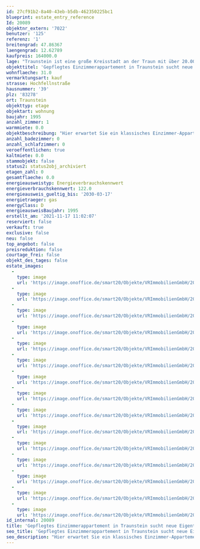```yaml
---
id: 27cf91b2-8a40-43eb-b5db-462350225bc1
blueprint: estate_entry_reference
Id: 20089
objektnr_extern: '7022'
benutzer: '125'
referenz: '1'
breitengrad: 47.86367
laengengrad: 12.62789
kaufpreis: 164000.0
lage: "Traunstein ist eine große Kreisstadt an der Traun mit über 20.000 Einwohnern. Die Stadt ist Hauptort des Chiemgaus und Kreisstadt des gleichnamigen Landkreises. \r\nZwischen Chiemsee und Waginger See liegend ist die Stadt in direkter Nähe zu den Chiemgauer Alpen inmitten  einer der schönsten Landschaften Oberbayerns. \r\n\r\nTraunstein ist als Behördenstadt mit dem Landgericht Traunstein für die Landkreise Traunstein, Rosenheim, Berchtesgadener Land, Altötting und Mühldorf zuständig. Sie bildet außerdem mit 25 Schulen und als Studentenstadt einen wichtigen Bildungsstandort in Südostbayern.\r\n\r\nDie Stadt liegt ca. 110 km süd-östlich von München und ca. 50 km westlich von Salzburg entfernt im Chiemgau. Rosenheim ist ca. 51 km entfernt. Durch die nahegelegene Autobahn A8 (München – Salzburg) und der Zuganbindung von München und Salzburg ist Traunstein sehr gut erreichbar.\r\n\r\nDas Klinikum Traunstein bietet eine hervorragende medizinische Versorgung, zudem dient es als Lehrkrankenhaus der Ludwig-Maximilians-Universität München.\r\n\r\nFreuen Sie sich auf Traunstein -  ob Bummeln, Einkaufen, unterschiedliche Vereine, Sport, Essen oder Kultur genießen, hier ist für jeden etwas dabei."
objekttitel: 'Gepflegtes Einzimmerappartement in Traunstein sucht neue Eigentümer'
wohnflaeche: 31.0
vermarktungsart: kauf
strasse: Hochfellnstraße
hausnummer: '39'
plz: '83278'
ort: Traunstein
objekttyp: etage
objektart: wohnung
baujahr: 1995
anzahl_zimmer: 1
warmmiete: 0.0
objektbeschreibung: "Hier erwartet Sie ein klassisches Einzimmer-Appartement mit ca. 31 m² Wohnfläche. \r\n\r\nIm Eingangsbereich ist eine gepflegte, geflieste Kochnische. Gegenüber betritt man das hell geflieste Bad mit Badewanne, Waschbecken, Toilette - ebenfalls sauber und ordentlich. \r\n\r\nIm großen, hellen Wohnbereich (mit Parkett als Bodenbelag) kann man sich sehr wohl fühlen. Von hieraus gelangt man auf den Südbalkon. \r\n\r\nZur Wohnung gehört ein abschließbares Kellerabteil, sowie ein Außenstellplatz. \r\n\r\nDie Wohnanlage wurde 1995 gebaut. Insgesamt befinden sich 15 Wohneinheiten darin. Im Keller befinden sich die üblichen Gemeinschaftsräume, zudem gibt es vor dem Eingang ein Fahrrad- und Mülltonnenhaus.\r\n\r\n\r\nDie Wohnung wurde erst kürzlich neu vermietet. Die Grundmiete beträgt € 420,00, die Nebenkostenvorauszahlung monatlich € 100,00. Für den Stellplatz werden € 40,00 Miete entrichtet. \r\n\r\nDas aktuelle Hausgeld beträgt € 111,00. Die Rücklagen weisen zum 31.12.2021 ein Guthaben von € 31.847,50 für die Wohnungseigentümergemeinschaft aus, für die Wohnung sind das anteilig € 1.369,40.\r\n\r\nFreuen Sie sich auf eine Besichtigung."
anzahl_badezimmer: 0
anzahl_schlafzimmer: 0
veroeffentlichen: true
kaltmiete: 0.0
stammobjekt: false
status2: status2obj_archiviert
etagen_zahl: 0
gesamtflaeche: 0.0
energieausweistyp: Energieverbrauchskennwert
energieverbrauchskennwert: 122.0
energieausweis_gueltig_bis: '2030-03-17'
energietraeger: gas
energyClass: D
energieausweisBaujahr: 1995
erstellt_am: '2021-11-17 11:02:07'
reserviert: false
verkauft: true
exclusive: false
neu: false
top_angebot: false
preisreduktion: false
courtage_frei: false
objekt_des_tages: false
estate_images:
  -
    type: image
    url: 'https://image.onoffice.de/smart20/Objekte/VRImmobilienGmbH/20089/3202f8da-8626-4d79-abc6-e1b6273cc6d2.jpg'
  -
    type: image
    url: 'https://image.onoffice.de/smart20/Objekte/VRImmobilienGmbH/20089/2d46381d-dbd2-462f-a764-465fe2b3fa35.jpg'
  -
    type: image
    url: 'https://image.onoffice.de/smart20/Objekte/VRImmobilienGmbH/20089/5110f4d5-a5d3-429f-a005-8bc4879300fa.jpg'
  -
    type: image
    url: 'https://image.onoffice.de/smart20/Objekte/VRImmobilienGmbH/20089/ee0aa905-7cee-4ad8-abec-837cb1a134c0.jpg'
  -
    type: image
    url: 'https://image.onoffice.de/smart20/Objekte/VRImmobilienGmbH/20089/6d5c0674-f440-4c0a-9b4e-44405326b2ae.jpg'
  -
    type: image
    url: 'https://image.onoffice.de/smart20/Objekte/VRImmobilienGmbH/20089/9426a2bc-8d66-47ae-b4b5-408f21eebded.jpg'
  -
    type: image
    url: 'https://image.onoffice.de/smart20/Objekte/VRImmobilienGmbH/20089/4be6d220-c782-48dd-9777-7e8cbf13a202.jpg'
  -
    type: image
    url: 'https://image.onoffice.de/smart20/Objekte/VRImmobilienGmbH/20089/ecc522f7-9d5f-441f-88f5-0fb3f1c92706.jpg'
  -
    type: image
    url: 'https://image.onoffice.de/smart20/Objekte/VRImmobilienGmbH/20089/98b01a63-aa3e-4556-9787-e3c157b34286.jpg'
  -
    type: image
    url: 'https://image.onoffice.de/smart20/Objekte/VRImmobilienGmbH/20089/34086f25-8143-442d-a13f-d9906cba921c.jpg'
  -
    type: image
    url: 'https://image.onoffice.de/smart20/Objekte/VRImmobilienGmbH/20089/053855f7-66d5-4d22-8c11-b0352f12da27.jpg'
  -
    type: image
    url: 'https://image.onoffice.de/smart20/Objekte/VRImmobilienGmbH/20089/ded96591-3517-4660-99c7-0bb306b80260.jpg'
  -
    type: image
    url: 'https://image.onoffice.de/smart20/Objekte/VRImmobilienGmbH/20089/5862c65f-91fb-4a28-8d60-3e6557341bc9.jpg'
  -
    type: image
    url: 'https://image.onoffice.de/smart20/Objekte/VRImmobilienGmbH/20089/e935fa78-81c6-4d57-9bdf-73916770a0aa.jpg'
  -
    type: image
    url: 'https://image.onoffice.de/smart20/Objekte/VRImmobilienGmbH/20089/4113d3a4-ba85-4140-baff-545b7baaf051.jpg'
id_internal: 20089
title: 'Gepflegtes Einzimmerappartement in Traunstein sucht neue Eigentümer'
seo_title: 'Gepflegtes Einzimmerappartement in Traunstein sucht neue Eigentümer'
seo_description: "Hier erwartet Sie ein klassisches Einzimmer-Appartement mit ca. 31 m² Wohnfläche. \r\n\r\nIm Eingangsbereich ist eine gepflegte, geflieste Kochnische. Gegenüber "
---
```

